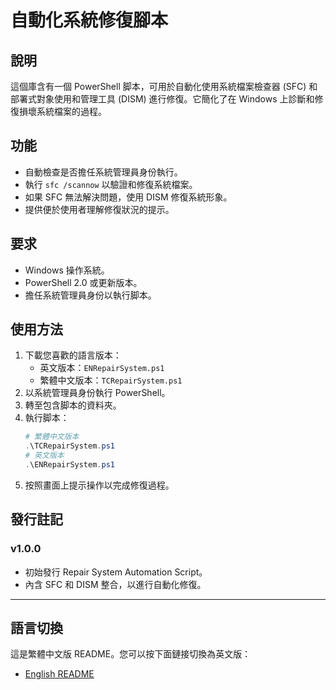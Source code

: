 # 自動化系統修復腳本

## 說明

這個庫含有一個 PowerShell 脚本，可用於自動化使用系統檔案檢查器 (SFC) 和部署式對象使用和管理工具 (DISM) 進行修復。它簡化了在 Windows 上診斷和修復損壞系統檔案的過程。

## 功能
- 自動檢查是否擔任系統管理員身份執行。
- 執行 `sfc /scannow` 以驗證和修復系統檔案。
- 如果 SFC 無法解決問題，使用 DISM 修復系統形象。
- 提供便於使用者理解修復狀況的提示。

## 要求
- Windows 操作系統。
- PowerShell 2.0 或更新版本。
- 擔任系統管理員身份以執行脚本。

## 使用方法
1. 下載您喜歡的語言版本：
   - 英文版本：`ENRepairSystem.ps1`
   - 繁體中文版本：`TCRepairSystem.ps1`
2. 以系統管理員身份執行 PowerShell。
3. 轉至包含脚本的資料夾。
4. 執行脚本：
   ```powershell
   # 繁體中文版本
   .\TCRepairSystem.ps1
   # 英文版本
   .\ENRepairSystem.ps1
   ```
5. 按照畫面上提示操作以完成修復過程。

## 發行註記
### v1.0.0
- 初始發行 Repair System Automation Script。
- 內含 SFC 和 DISM 整合，以進行自動化修復。

---

## 語言切換

這是繁體中文版 README。您可以按下面鏈接切換為英文版：

- [English README](README.md)

